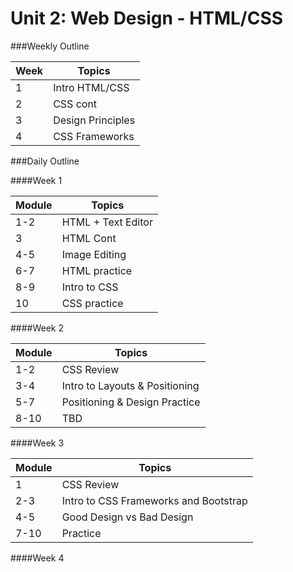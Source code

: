 # Unit 2: Web Design - HTML/CSS

###Weekly Outline

| Week                  | Topics                      |
|-----------------------------|-----------------------------|
| 1                         | Intro HTML/CSS     |
| 2                         |  CSS cont |
| 3                           | Design Principles     |
| 4                           |   CSS Frameworks |

###Daily Outline

####Week 1

| Module                      | Topics                      |
|-----------------------------|-----------------------------|
| 1-2                         | HTML + Text Editor              |
| 3                           | HTML Cont                |
| 4-5                         | Image Editing           |
| 6-7                           | HTML practice               |
| 8-9                         | Intro to CSS                |
| 10                        | CSS practice         |

####Week 2

| Module                      | Topics                      |
|-----------------------------|-----------------------------|
| 1-2                         | CSS Review              |
| 3-4                           | Intro to Layouts & Positioning         |
| 5-7                         | Positioning & Design Practice                  |
| 8-10                           | TBD


####Week 3

| Module                      | Topics                      |
|-----------------------------|-----------------------------|
| 1                         | CSS Review              |
| 2-3                           | Intro to CSS Frameworks and Bootstrap         |
| 4-5                         | Good Design vs Bad Design  |
| 7-10 | Practice |


####Week 4

